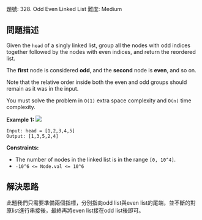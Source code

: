 題號: 328. Odd Even Linked List
難度: Medium

## 問題描述
Given the `head` of a singly linked list, group all the nodes with odd indices together followed by the nodes with even indices, and return the reordered list.

The **first** node is considered **odd**, and the **second** node is **even**, and so on.

Note that the relative order inside both the even and odd groups should remain as it was in the input.

You must solve the problem in `O(1)` extra space complexity and `O(n)` time complexity.

**Example 1:**
![](https://hackmd.io/_uploads/rkHQJSBJ6.jpg)
```
Input: head = [1,2,3,4,5]
Output: [1,3,5,2,4]
```

**Constraints:**

- The number of nodes in the linked list is in the range `[0, 10^4]`.
- `-10^6 <= Node.val <= 10^6`

## 解決思路
此題我們只需要準備兩個指標，分別指向odd list與even list的尾端，並不斷的對原list進行串接後，最終再將even list接在odd list後即可。